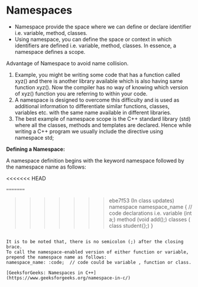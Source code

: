 # Namespaces

* Namespace provide the space where we can define or declare identifier i.e. variable,  method, classes.
* Using namespace, you can define the space or context in which identifiers are defined i.e. variable, method, classes. In essence, a namespace defines a scope.

Advantage of Namespace to avoid name collision.

1. Example, you might be writing some code that has a function called xyz() and there is another library available which is also having same function xyz(). Now the compiler has no way of knowing which version of xyz() function you are referring to within your code.
2. A namespace is designed to overcome this difficulty and is used as additional information to differentiate similar functions, classes, variables etc. with the same name available in different libraries. 
3. The best example of namespace scope is the C++ standard library (std) where all the classes, methods and templates are declared. Hence while writing a C++ program we usually include the directive using namespace std;

**Defining a Namespace:**

A namespace definition begins with the keyword namespace followed by the namespace name as follows:

<<<<<<< HEAD
```cpp
=======
```
>>>>>>> ebe7f53 (In class updates)
namespace  namespace_name 
{
    // code declarations i.e. variable  (int a;)
    method (void add();)
    classes ( class student{};)
}
```

It is to be noted that, there is no semicolon (;) after the closing brace.
To call the namespace-enabled version of either function or variable, prepend the namespace name as follows:
namespace_name: :code;  // code could be variable , function or class.

[GeeksforGeeks: Namespaces in C++](https://www.geeksforgeeks.org/namespace-in-c/)